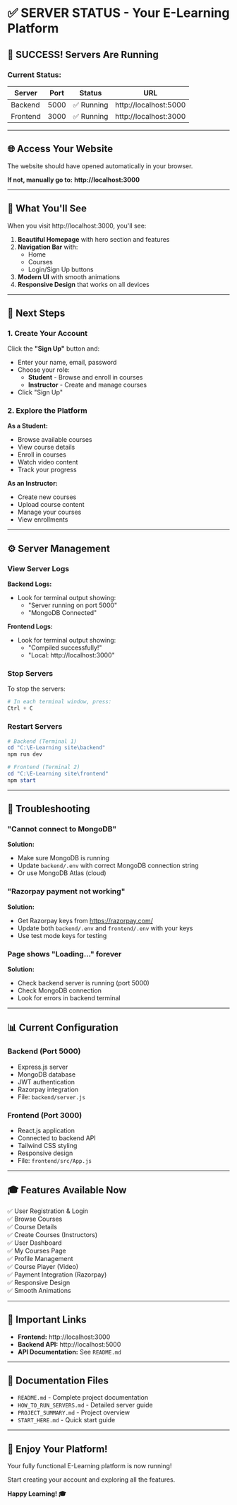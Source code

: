 # ✅ SERVER STATUS - Your E-Learning Platform

## 🎉 SUCCESS! Servers Are Running

### Current Status:

| Server | Port | Status | URL |
|--------|------|--------|-----|
| Backend | 5000 | ✅ Running | http://localhost:5000 |
| Frontend | 3000 | ✅ Running | http://localhost:3000 |

---

## 🌐 Access Your Website

The website should have opened automatically in your browser.

**If not, manually go to:** **http://localhost:3000**

---

## 📱 What You'll See

When you visit http://localhost:3000, you'll see:

1. **Beautiful Homepage** with hero section and features
2. **Navigation Bar** with:
   - Home
   - Courses
   - Login/Sign Up buttons
3. **Modern UI** with smooth animations
4. **Responsive Design** that works on all devices

---

## 🎯 Next Steps

### 1. Create Your Account

Click the **"Sign Up"** button and:
- Enter your name, email, password
- Choose your role:
  - **Student** - Browse and enroll in courses
  - **Instructor** - Create and manage courses
- Click "Sign Up"

### 2. Explore the Platform

**As a Student:**
- Browse available courses
- View course details
- Enroll in courses
- Watch video content
- Track your progress

**As an Instructor:**
- Create new courses
- Upload course content
- Manage your courses
- View enrollments

---

## ⚙️ Server Management

### View Server Logs

**Backend Logs:**
- Look for terminal output showing:
  - "Server running on port 5000"
  - "MongoDB Connected"

**Frontend Logs:**
- Look for terminal output showing:
  - "Compiled successfully!"
  - "Local: http://localhost:3000"

### Stop Servers

To stop the servers:
```powershell
# In each terminal window, press:
Ctrl + C
```

### Restart Servers

```powershell
# Backend (Terminal 1)
cd "C:\E-Learning site\backend"
npm run dev

# Frontend (Terminal 2)
cd "C:\E-Learning site\frontend"
npm start
```

---

## 🐛 Troubleshooting

### "Cannot connect to MongoDB"
**Solution:** 
- Make sure MongoDB is running
- Update `backend/.env` with correct MongoDB connection string
- Or use MongoDB Atlas (cloud)

### "Razorpay payment not working"
**Solution:**
- Get Razorpay keys from https://razorpay.com/
- Update both `backend/.env` and `frontend/.env` with your keys
- Use test mode keys for testing

### Page shows "Loading..." forever
**Solution:**
- Check backend server is running (port 5000)
- Check MongoDB connection
- Look for errors in backend terminal

---

## 📊 Current Configuration

### Backend (Port 5000)
- Express.js server
- MongoDB database
- JWT authentication
- Razorpay integration
- File: `backend/server.js`

### Frontend (Port 3000)
- React.js application
- Connected to backend API
- Tailwind CSS styling
- Responsive design
- File: `frontend/src/App.js`

---

## 🎓 Features Available Now

✅ User Registration & Login  
✅ Browse Courses  
✅ Course Details  
✅ Create Courses (Instructors)  
✅ User Dashboard  
✅ My Courses Page  
✅ Profile Management  
✅ Course Player (Video)  
✅ Payment Integration (Razorpay)  
✅ Responsive Design  
✅ Smooth Animations  

---

## 🔗 Important Links

- **Frontend:** http://localhost:3000
- **Backend API:** http://localhost:5000
- **API Documentation:** See `README.md`

---

## 📝 Documentation Files

- `README.md` - Complete project documentation
- `HOW_TO_RUN_SERVERS.md` - Detailed server guide
- `PROJECT_SUMMARY.md` - Project overview
- `START_HERE.md` - Quick start guide

---

## 🎉 Enjoy Your Platform!

Your fully functional E-Learning platform is now running!

Start creating your account and exploring all the features.

**Happy Learning! 🎓**





